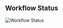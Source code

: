 ## Workflow Status

![Workflow Status](https://img.shields.io/github/workflow/status/BiTGApps/Legacy-Package/BiTGApps%20Build?label=BiTGApps%20Build&style=for-the-badge)
